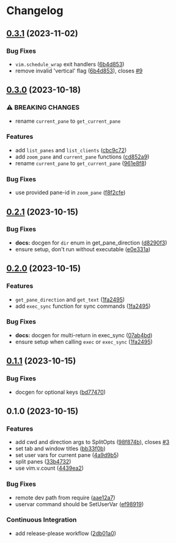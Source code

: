 # Changelog

## [0.3.1](https://github.com/willothy/wezterm.nvim/compare/v0.3.0...v0.3.1) (2023-11-02)


### Bug Fixes

* `vim.schedule_wrap` exit handlers ([6b4d853](https://github.com/willothy/wezterm.nvim/commit/6b4d853fb1c11ad7718924316b2840b786db46fa))
* remove invalid 'vertical' flag ([6b4d853](https://github.com/willothy/wezterm.nvim/commit/6b4d853fb1c11ad7718924316b2840b786db46fa)), closes [#9](https://github.com/willothy/wezterm.nvim/issues/9)

## [0.3.0](https://github.com/willothy/wezterm.nvim/compare/v0.2.1...v0.3.0) (2023-10-18)


### ⚠ BREAKING CHANGES

* rename `current_pane` to `get_current_pane`

### Features

* add `list_panes` and `list_clients` ([cbc9c72](https://github.com/willothy/wezterm.nvim/commit/cbc9c7257fdbf6a057b6b09da2c0bd5f168a5e80))
* add `zoom_pane` and `current_pane` functions ([cd852a9](https://github.com/willothy/wezterm.nvim/commit/cd852a96b29866b7a70b84c9d3e9b86ba80fff65))
* rename `current_pane` to `get_current_pane` ([961e8f8](https://github.com/willothy/wezterm.nvim/commit/961e8f8e4f24eaae89458805836331072df3b31d))


### Bug Fixes

* use provided pane-id in `zoom_pane` ([f8f2cfe](https://github.com/willothy/wezterm.nvim/commit/f8f2cfe8981c01306dce2f062972a0ef8b69e9d9))

## [0.2.1](https://github.com/willothy/wezterm.nvim/compare/v0.2.0...v0.2.1) (2023-10-15)


### Bug Fixes

* **docs:** docgen for `dir` enum in get_pane_direction ([d8290f3](https://github.com/willothy/wezterm.nvim/commit/d8290f37d47956641eb975c7c0f32c92d0cf9c98))
* ensure setup, don't run without executable ([e0e331a](https://github.com/willothy/wezterm.nvim/commit/e0e331afccff50c0707352c73b2bb59523cab79f))

## [0.2.0](https://github.com/willothy/wezterm.nvim/compare/v0.1.1...v0.2.0) (2023-10-15)


### Features

* `get_pane_direction` and `get_text` ([1fa2495](https://github.com/willothy/wezterm.nvim/commit/1fa2495fdb795c166be3480f3edde100cd469ad7))
* add `exec_sync` function for sync commands ([1fa2495](https://github.com/willothy/wezterm.nvim/commit/1fa2495fdb795c166be3480f3edde100cd469ad7))


### Bug Fixes

* **docs:** docgen for multi-return in exec_sync ([07ab4bd](https://github.com/willothy/wezterm.nvim/commit/07ab4bdf3592ffdaac2ac5b08e48a2a6867fd5bc))
* ensure setup when calling `exec` or `exec_sync` ([1fa2495](https://github.com/willothy/wezterm.nvim/commit/1fa2495fdb795c166be3480f3edde100cd469ad7))

## [0.1.1](https://github.com/willothy/wezterm.nvim/compare/v0.1.0...v0.1.1) (2023-10-15)


### Bug Fixes

* docgen for optional keys ([bd77470](https://github.com/willothy/wezterm.nvim/commit/bd774700bf897cf487c84de464b93bf32799502c))

## 0.1.0 (2023-10-15)


### Features

* add cwd and direction args to SplitOpts ([98f874b](https://github.com/willothy/wezterm.nvim/commit/98f874b03fd72e48d6ec3d1fdef1d4bb73e500a5)), closes [#3](https://github.com/willothy/wezterm.nvim/issues/3)
* set tab and window titles ([bb33f0b](https://github.com/willothy/wezterm.nvim/commit/bb33f0b5c0f37c17709245f8ea0cf0bdd38d5018))
* set user vars for current pane ([4a9d9b5](https://github.com/willothy/wezterm.nvim/commit/4a9d9b5c47b774de4177f30708bf9a4cda6b75bc))
* split panes ([33b4732](https://github.com/willothy/wezterm.nvim/commit/33b4732414a1776da5c5c0bf83836a3ec6292610))
* use vim.v.count ([4439ea2](https://github.com/willothy/wezterm.nvim/commit/4439ea2b4b1fe7dc2158281cdafb8dd53bb81f23))


### Bug Fixes

* remote dev path from require ([aae12a7](https://github.com/willothy/wezterm.nvim/commit/aae12a7f17348c8fb025b182fb39f759d205c18d))
* uservar command should be SetUserVar ([ef98919](https://github.com/willothy/wezterm.nvim/commit/ef98919ada84c13f64b00d9c0f48b47eb38312a3))


### Continuous Integration

* add release-please workflow ([2db01a0](https://github.com/willothy/wezterm.nvim/commit/2db01a05c69032adccc952477a91387d38de4714))
